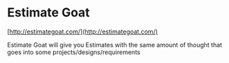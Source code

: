 <!--
id: 265259592
link: http://tumblr.atmos.org/post/265259592/estimate-goat
slug: estimate-goat
date: Tue Dec 01 2009 12:54:37 GMT-0800 (PST)
publish: 2009-12-01
tags: 
title: Estimate Goat
-->


Estimate Goat
=============

[http://estimategoat.com/](http://estimategoat.com/)

Estimate Goat will give you Estimates with the same amount of thought
that goes into some projects/designs/requirements

